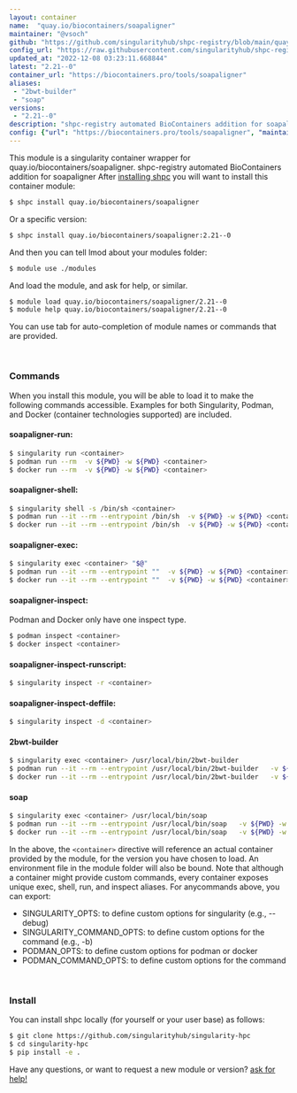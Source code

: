 ```yaml
---
layout: container
name:  "quay.io/biocontainers/soapaligner"
maintainer: "@vsoch"
github: "https://github.com/singularityhub/shpc-registry/blob/main/quay.io/biocontainers/soapaligner/container.yaml"
config_url: "https://raw.githubusercontent.com/singularityhub/shpc-registry/main/quay.io/biocontainers/soapaligner/container.yaml"
updated_at: "2022-12-08 03:23:11.668844"
latest: "2.21--0"
container_url: "https://biocontainers.pro/tools/soapaligner"
aliases:
 - "2bwt-builder"
 - "soap"
versions:
 - "2.21--0"
description: "shpc-registry automated BioContainers addition for soapaligner"
config: {"url": "https://biocontainers.pro/tools/soapaligner", "maintainer": "@vsoch", "description": "shpc-registry automated BioContainers addition for soapaligner", "latest": {"2.21--0": "sha256:122859073608baebdd363c7f2bdd2818615a77a6c384bf348807e70dd5e0421e"}, "tags": {"2.21--0": "sha256:122859073608baebdd363c7f2bdd2818615a77a6c384bf348807e70dd5e0421e"}, "docker": "quay.io/biocontainers/soapaligner", "aliases": {"2bwt-builder": "/usr/local/bin/2bwt-builder", "soap": "/usr/local/bin/soap"}}
---
```


This module is a singularity container wrapper for quay.io/biocontainers/soapaligner.
shpc-registry automated BioContainers addition for soapaligner
After [installing shpc](#install) you will want to install this container module:


```bash
$ shpc install quay.io/biocontainers/soapaligner
```

Or a specific version:

```bash
$ shpc install quay.io/biocontainers/soapaligner:2.21--0
```

And then you can tell lmod about your modules folder:

```bash
$ module use ./modules
```

And load the module, and ask for help, or similar.

```bash
$ module load quay.io/biocontainers/soapaligner/2.21--0
$ module help quay.io/biocontainers/soapaligner/2.21--0
```

You can use tab for auto-completion of module names or commands that are provided.

<br>

### Commands

When you install this module, you will be able to load it to make the following commands accessible.
Examples for both Singularity, Podman, and Docker (container technologies supported) are included.

#### soapaligner-run:

```bash
$ singularity run <container>
$ podman run --rm  -v ${PWD} -w ${PWD} <container>
$ docker run --rm  -v ${PWD} -w ${PWD} <container>
```

#### soapaligner-shell:

```bash
$ singularity shell -s /bin/sh <container>
$ podman run --it --rm --entrypoint /bin/sh  -v ${PWD} -w ${PWD} <container>
$ docker run --it --rm --entrypoint /bin/sh  -v ${PWD} -w ${PWD} <container>
```

#### soapaligner-exec:

```bash
$ singularity exec <container> "$@"
$ podman run --it --rm --entrypoint ""  -v ${PWD} -w ${PWD} <container> "$@"
$ docker run --it --rm --entrypoint ""  -v ${PWD} -w ${PWD} <container> "$@"
```

#### soapaligner-inspect:

Podman and Docker only have one inspect type.

```bash
$ podman inspect <container>
$ docker inspect <container>
```

#### soapaligner-inspect-runscript:

```bash
$ singularity inspect -r <container>
```

#### soapaligner-inspect-deffile:

```bash
$ singularity inspect -d <container>
```


#### 2bwt-builder

```bash
$ singularity exec <container> /usr/local/bin/2bwt-builder
$ podman run --it --rm --entrypoint /usr/local/bin/2bwt-builder   -v ${PWD} -w ${PWD} <container> -c " $@"
$ docker run --it --rm --entrypoint /usr/local/bin/2bwt-builder   -v ${PWD} -w ${PWD} <container> -c " $@"
```


#### soap

```bash
$ singularity exec <container> /usr/local/bin/soap
$ podman run --it --rm --entrypoint /usr/local/bin/soap   -v ${PWD} -w ${PWD} <container> -c " $@"
$ docker run --it --rm --entrypoint /usr/local/bin/soap   -v ${PWD} -w ${PWD} <container> -c " $@"
```



In the above, the `<container>` directive will reference an actual container provided
by the module, for the version you have chosen to load. An environment file in the
module folder will also be bound. Note that although a container
might provide custom commands, every container exposes unique exec, shell, run, and
inspect aliases. For anycommands above, you can export:

 - SINGULARITY_OPTS: to define custom options for singularity (e.g., --debug)
 - SINGULARITY_COMMAND_OPTS: to define custom options for the command (e.g., -b)
 - PODMAN_OPTS: to define custom options for podman or docker
 - PODMAN_COMMAND_OPTS: to define custom options for the command

<br>

### Install

You can install shpc locally (for yourself or your user base) as follows:

```bash
$ git clone https://github.com/singularityhub/singularity-hpc
$ cd singularity-hpc
$ pip install -e .
```

Have any questions, or want to request a new module or version? [ask for help!](https://github.com/singularityhub/singularity-hpc/issues)